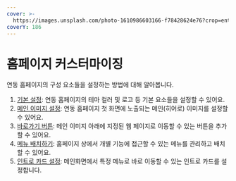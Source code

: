 ```yaml
---
cover: >-
  https://images.unsplash.com/photo-1610986603166-f78428624e76?crop=entropy&cs=srgb&fm=jpg&ixid=M3wxOTcwMjR8MHwxfHNlYXJjaHwzfHxmcm9udGVuZHxlbnwwfHx8fDE3MDE3Njk5NTZ8MA&ixlib=rb-4.0.3&q=85
coverY: 186
---
```


# 홈페이지 커스터마이징

연동 홈페이지의 구성 요소들을 설정하는 방법에 대해 알아봅니다.

1. [기본 설정](primary.md): 연동 홈페이지의 테마 컬러 및 로고 등 기본 요소들을 설정할 수 있어요.
2. [메인 이미지 설정](hero.md): 연동 홈페이지 첫 화면에 노출되는 메인(히어로) 이미지를 설정할 수 있어요.
3. [바로가기 버튼](shortcut.md): 메인 이미지 아래에 지정된 웹 페이지로 이동할 수 있는 버튼을 추가할 수 있어요.
4. [메뉴 배치하기](menu.md): 홈페이지 상에서 개별 기능에 접근할 수 있는 메뉴를 관리하고 배치할 수 있어요.
5. [인트로 카드 설정](intro.md): 메인화면에서 특정 메뉴로 바로 이동할 수 있는 인트로 카드를 설정합니다.

